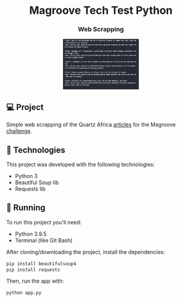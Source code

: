 <h1 align="center">Magroove Tech Test Python</h1>
<h3 align="center">Web Scrapping</h3>


<p align="center">
  <img alt="app preview" src=".github/preview.png" width="40%">
</p>

## 💻 Project
Simple web scrapping of the Quartz Africa [articles](https://qz.com/africa/latest/) for the Magroove [challenge](./magroove-test-python.txt).

## 🚀 Technologies
This project was developed with the following technologies:

- Python 3
- Beautiful Soup lib
- Requests lib

## 🏃 Running
To run this project you'll need:
- Python 3.9.5
- Terminal (like Git Bash)

After cloning/downloading the project, install the dependencies:
```
pip install beautifulsoup4
pip install requests

```
Then, run the app with:
```
python app.py

```